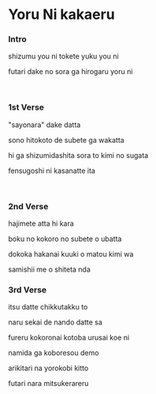 # Yoru Ni kakaeru

### Intro

shizumu you ni tokete yuku you ni

futari dake no sora ga hirogaru yoru ni

<br/>

### 1st Verse

"sayonara" dake datta

sono hitokoto de subete ga wakatta

hi ga shizumidashita sora to kimi no sugata

fensugoshi ni kasanatte ita

<br/>


### 2nd Verse

hajimete atta hi kara

boku no kokoro no subete o ubatta

dokoka hakanai kuuki o matou kimi wa

samishii me o shiteta nda

### 3rd Verse

itsu datte chikkutakku to

naru sekai de nando datte sa

fureru kokoronai kotoba urusai koe ni

namida ga koboresou demo

arikitari na yorokobi kitto

futari nara mitsukerareru